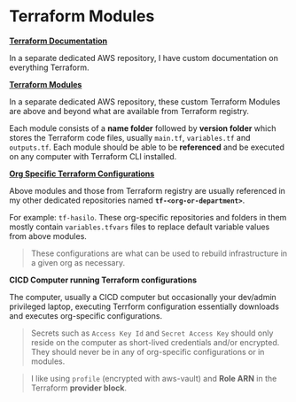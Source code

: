 # Terraform Modules #

[__Terraform Documentation__]()

In a separate dedicated AWS repository, I have custom documentation on everything Terraform.

[__Terraform Modules__]()

In a separate dedicated AWS repository, these custom Terraform Modules are above and beyond what are available from Terraform registry.

Each module consists of a __name folder__ followed by __version folder__ which stores the Terraform code files, usually ```main.tf```, ```variables.tf``` and ```outputs.tf```. Each module should be able to be __referenced__ and be executed on any computer with Terraform CLI installed.

[__Org Specific Terraform Configurations__]()

Above modules and those from Terraform registry are usually referenced in my other dedicated repositories named __```tf-<org-or-department>```__. 

For example: ```tf-hasilo```. These org-specific repositories and folders in them mostly contain ```variables.tfvars``` files to replace default variable values from above modules.

> These configurations are what can be used to rebuild infrastructure in a given org as necessary.

__CICD Computer running Terraform configurations__

The computer, usually a CICD computer but occasionally your dev/admin privileged laptop, executing Terrform configuration essentially downloads and executes org-specific configurations. 

> Secrets such as ```Access Key Id``` and ```Secret Access Key``` should only reside on the computer as short-lived credentials and/or encrypted. They should never be in any of org-specific configurations or in modules.

> I like using ```profile``` (encrypted with aws-vault) and __Role ARN__ in the Terraform __provider block__.
